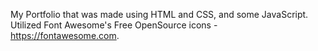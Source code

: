 My Portfolio that was made using HTML and CSS, and some JavaScript. Utilized Font Awesome's Free OpenSource icons - https://fontawesome.com.